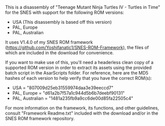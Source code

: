 
This is a disassembly of "Teenage Mutant Ninja Turtles IV - Turtles in Time" for the SNES with support for the following ROM versions:
- USA (This disassembly is based off this version)
- PAL, Europe
- PAL, Australian

It uses V1.4.0 of my SNES ROM framework (https://github.com/Yoshifanatic1/SNES-ROM-Framework), the files of which are included in the download for convenience.

If you want to make use of this, you'll need a headerless clean copy of a supported ROM version in order to extract its assets using the provided batch script in the AsarScripts folder. For reference, here are the MD5 hashes of each version to help verify that you have the correct ROM(s):

- USA = "807009d25eb31559974daa3e39eeccd7"
- PAL, Europe = "d61a2b7f57a1c944d5b6b7deebf90131"
- PAL, Australian = "1481a235fb9a9cc6de00d85fa22505c4"

For more information on the framework, its functions, and other guidelines, consult "Framework Readme.txt" included with the download and/or in the SNES ROM framework repository.
